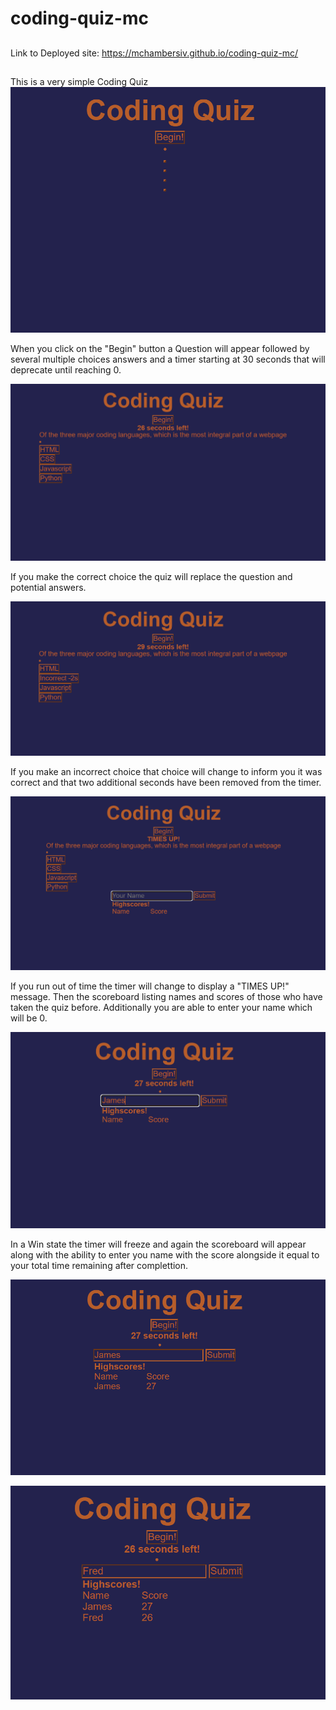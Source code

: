 # coding-quiz-mc
##
Link to Deployed site: https://mchambersiv.github.io/coding-quiz-mc/
##
This is a very simple Coding Quiz
![Coding Quiz page on Load](./images/start.png "Initial Page")

When you click on the "Begin" button a Question will appear followed by several multiple choices answers and a timer starting at 30 seconds that will deprecate until reaching 0.

![Quiz First Question](./images/quiz1.png "Quiz First Question")

If you make the correct choice the quiz will replace the question and potential answers.

![Quiz Incorrect Choice](./images/quizIncorrect.png "Quiz Incorrect Choice")

If you make an incorrect choice that choice will change to inform you it was correct and that two additional seconds have been removed from the timer.

![Quiz Fail State](./images/quizFail.png "Quiz Fail State")

If you run out of time the timer will change to display a "TIMES UP!" message. Then the scoreboard listing names and scores of those who have taken the quiz before. Additionally you are able to enter your name which will be 0.

![Quiz Win State](./images/quizWin.png "Quiz Win State")


In a Win state the timer will freeze and again the scoreboard will appear along with the ability to enter you name with the score alongside it equal to your total time remaining after complettion.

![Quiz Win State 2](./images/quizWin2.png "Quiz Win State 2")

![Quiz Win State 2](./images/quizSecondPlayer.png "Quiz Win State 2")



